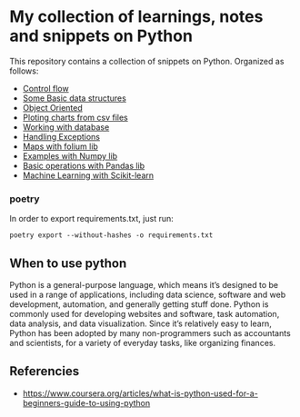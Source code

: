 # My collection of learnings, notes and snippets on Python

This repository contains a collection of snippets on Python.
Organized as follows:

* [Control flow](lacos_funcoes_recursos_etc)
* [Some Basic data structures](estruturas_de_dados_basicas)
* [Object Oriented](poo)
* [Ploting charts from csv files](arquivos_e_graficos)
* [Working with database](banco_de_dados)
* [Handling Exceptions](excecoes)
* [Maps with folium lib](lib_folium)
* [Examples with Numpy lib](lib_numpy)
* [Basic operations with Pandas lib](lib_pandas)
* [Machine Learning with Scikit-learn](lib_sklearn)

### poetry
In order to export requirements.txt, just run:
```shell
poetry export --without-hashes -o requirements.txt
```

## When to use python
Python is a general-purpose language, which means it’s designed to be used in a range of applications, including data science, software and web development, automation, and generally getting stuff done. Python is commonly used for developing websites and software, task automation, data analysis, and data visualization. Since it’s relatively easy to learn, Python has been adopted by many non-programmers such as accountants and scientists, for a variety of everyday tasks, like organizing finances.


## Referencies
- https://www.coursera.org/articles/what-is-python-used-for-a-beginners-guide-to-using-python

